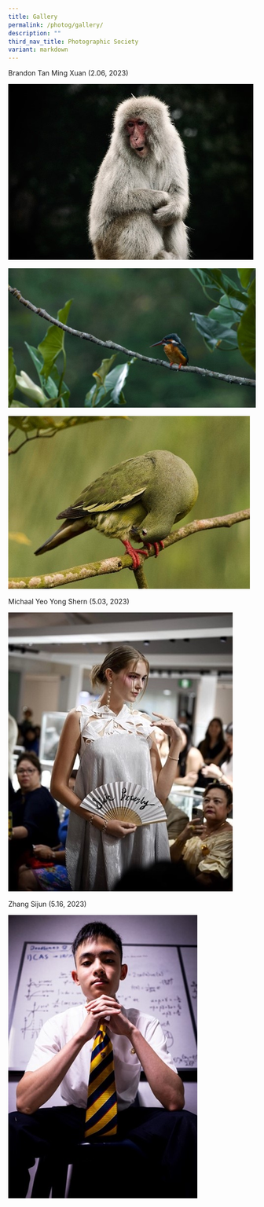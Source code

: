 ```yaml
---
title: Gallery
permalink: /photog/gallery/
description: ""
third_nav_title: Photographic Society
variant: markdown
---
```

Brandon Tan Ming Xuan (2.06, 2023)

![](/images/Clubs%20And%20Societies/Photo%20Club/Picture1.jpg)

![](/images/Clubs%20And%20Societies/Photo%20Club/Picture2.jpg)

![](/images/Clubs%20And%20Societies/Photo%20Club/Picture3.jpg)

Michaal Yeo Yong Shern (5.03, 2023)

![](/images/Clubs%20And%20Societies/Photo%20Club/Picture4.jpg)

Zhang Sijun (5.16, 2023)

![](/images/Clubs%20And%20Societies/Photo%20Club/Picture5.jpg)

